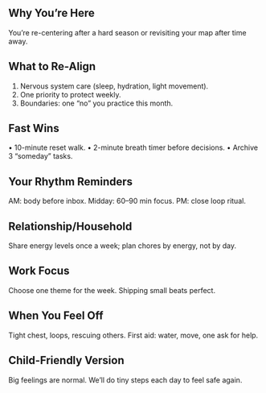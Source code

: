 ## Why You’re Here
You’re re-centering after a hard season or revisiting your map after time away.

## What to Re-Align
1) Nervous system care (sleep, hydration, light movement).
2) One priority to protect weekly.
3) Boundaries: one “no” you practice this month.

## Fast Wins
• 10-minute reset walk.
• 2-minute breath timer before decisions.
• Archive 3 “someday” tasks.

## Your Rhythm Reminders
AM: body before inbox. Midday: 60–90 min focus. PM: close loop ritual.

## Relationship/Household
Share energy levels once a week; plan chores by energy, not by day.

## Work Focus
Choose one theme for the week. Shipping small beats perfect.

## When You Feel Off
Tight chest, loops, rescuing others. First aid: water, move, one ask for help.

## Child-Friendly Version
Big feelings are normal. We’ll do tiny steps each day to feel safe again.
